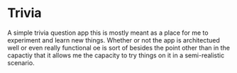 # Trivia
A simple trivia question app this is mostly meant as a place for me to experiment and learn new things. 
Whether or not the app is architectued well or even really functional oe is sort of besides the point other than in the capactiy that it allows me the capacity to try things on it in a semi-realistic scenario.
